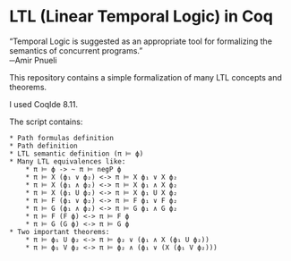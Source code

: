 LTL (Linear Temporal Logic) in Coq
=======

“Temporal Logic is suggested as an appropriate tool for formalizing the semantics of concurrent programs.”  
─Amir Pnueli


This repository contains a simple formalization of many LTL concepts and theorems.

I used CoqIde 8.11.


The script contains:

    * Path formulas definition
    * Path definition
    * LTL semantic definition (π ⊨ ф)
    * Many LTL equivalences like:
        * π ⊨ ф -> ~ π ⊨ negP ф
        * π ⊨ X (ф₁ ∨ ф₂) <-> π ⊨ X ф₁ ∨ X ф₂
        * π ⊨ X (ф₁ ∧ ф₂) <-> π ⊨ X ф₁ ∧ X ф₂
        * π ⊨ X (ф₁ U ф₂) <-> π ⊨ X ф₁ U X ф₂
        * π ⊨ F (ф₁ ∨ ф₂) <-> π ⊨ F ф₁ ∨ F ф₂
        * π ⊨ G (ф₁ ∧ ф₂) <-> π ⊨ G ф₁ ∧ G ф₂
        * π ⊨ F (F ф) <-> π ⊨ F ф
        * π ⊨ G (G ф) <-> π ⊨ G ф
    * Two important theorems:
        * π ⊨ ф₁ U ф₂ <-> π ⊨ ф₂ ∨ (ф₁ ∧ X (ф₁ U ф₂))
        * π ⊨ ф₁ V ф₂ <-> π ⊨ ф₂ ∧ (ф₁ ∨ (X (ф₁ V ф₂)))


